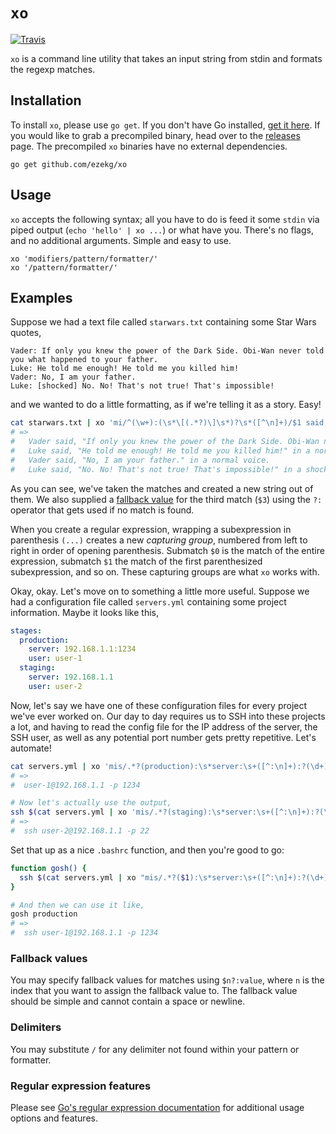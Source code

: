 # `xo`
[![Travis](https://img.shields.io/travis/ezekg/xo.svg?style=flat-square)](https://travis-ci.org/ezekg/xo)

`xo` is a command line utility that takes an input string from stdin and formats
the regexp matches.

## Installation
To install `xo`, please use `go get`. If you don't have Go installed, [get it here](https://golang.org/dl/). If you would like to grab a precompiled binary, head over to the [releases](https://github.com/ezekg/xo/releases) page. The precompiled `xo` binaries have no external dependencies.

```
go get github.com/ezekg/xo
```

## Usage
`xo` accepts the following syntax; all you have to do is feed it some `stdin` via
piped output (`echo 'hello' | xo ...`) or what have you. There's no flags, and no
additional arguments. Simple and easy to use.
```
xo 'modifiers/pattern/formatter/'
xo '/pattern/formatter/'
```

## Examples
Suppose we had a text file called `starwars.txt` containing some Star Wars quotes,
```
Vader: If only you knew the power of the Dark Side. Obi-Wan never told you what happened to your father.
Luke: He told me enough! He told me you killed him!
Vader: No, I am your father.
Luke: [shocked] No. No! That's not true! That's impossible!
```

and we wanted to do a little formatting, as if we're telling it as a story. Easy!
```bash
cat starwars.txt | xo 'mi/^(\w+):(\s*\[(.*?)\]\s*)?\s*([^\n]+)/$1 said, "$4" in a $3?:normal voice./'
# =>
#   Vader said, "If only you knew the power of the Dark Side. Obi-Wan never told you what happened to your father." in a normal voice.
#   Luke said, "He told me enough! He told me you killed him!" in a normal voice.
#   Vader said, "No, I am your father." in a normal voice.
#   Luke said, "No. No! That's not true! That's impossible!" in a shocked voice.
```

As you can see, we've taken the matches and created a new string out of them. We
also supplied a [fallback value](#fallback-values) for the third match (`$3`) using
the `?:` operator that gets used if no match is found.

When you create a regular expression, wrapping a subexpression in parenthesis `(...)`
creates a new _capturing group_, numbered from left to right in order of opening
parenthesis. Submatch `$0` is the match of the entire expression, submatch `$1`
the match of the first parenthesized subexpression, and so on. These capturing
groups are what `xo` works with.

Okay, okay. Let's move on to something a little more useful. Suppose we had a
configuration file called `servers.yml` containing some project information.
Maybe it looks like this,
```yml
stages:
  production:
    server: 192.168.1.1:1234
    user: user-1
  staging:
    server: 192.168.1.1
    user: user-2
```

Now, let's say we have one of these configuration files for every project we've ever
worked on. Our day to day requires us to SSH into these projects a lot, and having
to read the config file for the IP address of the server, the SSH user, as well as
any potential port number gets pretty repetitive. Let's automate!
```bash
cat servers.yml | xo 'mis/.*?(production):\s*server:\s+([^:\n]+):?(\d+)?.*?user:\s+([^\n]+).*/$4@$2 -p $3?:22/'
# =>
#  user-1@192.168.1.1 -p 1234

# Now let's actually use the output,
ssh $(cat servers.yml | xo 'mis/.*?(staging):\s*server:\s+([^:\n]+):?(\d+)?.*?user:\s+([^\n]+).*/$4@$2 -p $3?:22/')
# =>
#  ssh user-2@192.168.1.1 -p 22
```

Set that up as a nice `.bashrc` function, and then you're good to go:
```bash
function gosh() {
  ssh $(cat servers.yml | xo "mis/.*?($1):\s*server:\s+([^:\n]+):?(\d+)?.*?user:\s+([^\n]+).*/\$4@\$2 -p \$3?:22/")
}

# And then we can use it like,
gosh production
# =>
#  ssh user-1@192.168.1.1 -p 1234
```

### Fallback values
You may specify fallback values for matches using `$n?:value`, where `n` is the
index that you want to assign the fallback value to. The fallback value should
be simple and cannot contain a space or newline.

### Delimiters
You may substitute `/` for any delimiter not found within your pattern or formatter.

### Regular expression features
Please see [Go's regular expression documentation](https://golang.org/pkg/regexp/syntax/)
for additional usage options and features.
